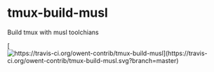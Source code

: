 # tmux-build-musl
Build tmux with musl toolchians

[ ![https://travis-ci.org/owent-contrib/tmux-build-musl](https://travis-ci.org/owent-contrib/tmux-build-musl.svg?branch=master) ](https://travis-ci.org/owent-contrib/tmux-build-musl)

